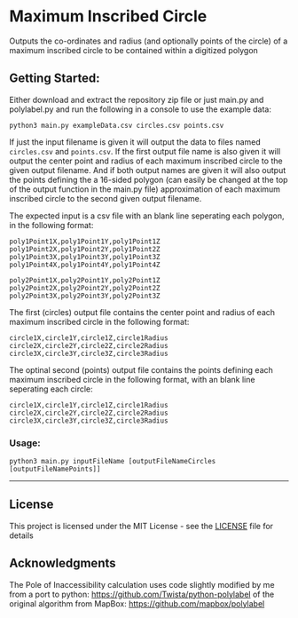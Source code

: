 # Maximum Inscribed Circle

Outputs the co-ordinates and radius (and optionally points of the circle) of a maximum inscribed circle to be contained within a digitized polygon

## Getting Started:

Either download and extract the repository zip file or just main.py and polylabel.py and run the following in a console to use the example data:
```
python3 main.py exampleData.csv circles.csv points.csv
```
If just the input filename is given it will output the data to files named `circles.csv` and `points.csv`. If the first output file name is also given it will output the center point and radius of each maximum inscribed circle to the given output filename. And if both output names are given it will also output the points defining the a 16-sided polygon (can easily be changed at the top of the output function in the main.py file) approximation of each maximum inscribed circle to the second given output filename.

The expected input is a csv file with an blank line seperating each polygon, in the following format:
```
poly1Point1X,poly1Point1Y,poly1Point1Z
poly1Point2X,poly1Point2Y,poly1Point2Z
poly1Point3X,poly1Point3Y,poly1Point3Z
poly1Point4X,poly1Point4Y,poly1Point4Z

poly2Point1X,poly2Point1Y,poly2Point1Z
poly2Point2X,poly2Point2Y,poly2Point2Z
poly2Point3X,poly2Point3Y,poly2Point3Z
```

The first (circles) output file contains the center point and radius of each maximum inscribed circle in the following format:
```
circle1X,circle1Y,circle1Z,circle1Radius
circle2X,circle2Y,circle2Z,circle2Radius
circle3X,circle3Y,circle3Z,circle3Radius
```

The optinal second (points) output file contains the points defining each maximum inscribed circle in the following format, with an blank line seperating each circle:
```
circle1X,circle1Y,circle1Z,circle1Radius
circle2X,circle2Y,circle2Z,circle2Radius
circle3X,circle3Y,circle3Z,circle3Radius
```

### Usage:
```
python3 main.py inputFileName [outputFileNameCircles [outputFileNamePoints]]
```


---
## License

This project is licensed under the MIT License - see the [LICENSE](LICENSE) file for details

## Acknowledgments

The Pole of Inaccessibility calculation uses code slightly modified by me from a port to python: https://github.com/Twista/python-polylabel of the original algorithm from MapBox: https://github.com/mapbox/polylabel
